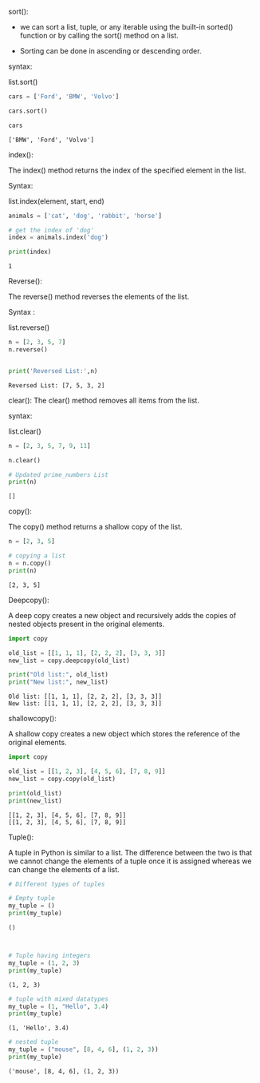 sort():

* we can sort a list, tuple, or any iterable using the built-in sorted() function or by calling the sort() method on a list.

* Sorting can be done in ascending or descending order.

syntax:

  list.sort()


```python
cars = ['Ford', 'BMW', 'Volvo']

cars.sort()

cars
```




    ['BMW', 'Ford', 'Volvo']



index():

The index() method returns the index of the specified element in the list.

Syntax:

list.index(element, start, end)


```python
animals = ['cat', 'dog', 'rabbit', 'horse']

# get the index of 'dog'
index = animals.index('dog')

print(index)
```

    1
    

Reverse():

The reverse() method reverses the elements of the list.

Syntax :

list.reverse()


```python
n = [2, 3, 5, 7]
n.reverse()


print('Reversed List:',n)

```

    Reversed List: [7, 5, 3, 2]
    

clear():
The clear() method removes all items from the list.

syntax:


list.clear()


```python
n = [2, 3, 5, 7, 9, 11]

n.clear()

# Updated prime_numbers List
print(n)
```

    []
    

copy():

The copy() method returns a shallow copy of the list.


```python
n = [2, 3, 5]

# copying a list
n = n.copy()
print(n)

```

    [2, 3, 5]
    

Deepcopy():

A deep copy creates a new object and recursively adds the copies of nested objects present in the original elements.


```python
import copy

old_list = [[1, 1, 1], [2, 2, 2], [3, 3, 3]]
new_list = copy.deepcopy(old_list)

print("Old list:", old_list)
print("New list:", new_list)
```

    Old list: [[1, 1, 1], [2, 2, 2], [3, 3, 3]]
    New list: [[1, 1, 1], [2, 2, 2], [3, 3, 3]]
    

shallowcopy():

A shallow copy creates a new object which stores the reference of the original elements.


```python
import copy

old_list = [[1, 2, 3], [4, 5, 6], [7, 8, 9]]
new_list = copy.copy(old_list)

print(old_list)
print(new_list)
```

    [[1, 2, 3], [4, 5, 6], [7, 8, 9]]
    [[1, 2, 3], [4, 5, 6], [7, 8, 9]]
    

Tuple():

A tuple in Python is similar to a list. The difference between the two is that we cannot change the elements of a tuple once it is assigned whereas we can change the elements of a list.


```python
# Different types of tuples

# Empty tuple
my_tuple = ()
print(my_tuple)
```

    ()
    


```python


# Tuple having integers
my_tuple = (1, 2, 3)
print(my_tuple)

```

    (1, 2, 3)
    


```python
# tuple with mixed datatypes
my_tuple = (1, "Hello", 3.4)
print(my_tuple)
```

    (1, 'Hello', 3.4)
    


```python
# nested tuple
my_tuple = ("mouse", [8, 4, 6], (1, 2, 3))
print(my_tuple)
```

    ('mouse', [8, 4, 6], (1, 2, 3))
    


```python

```
